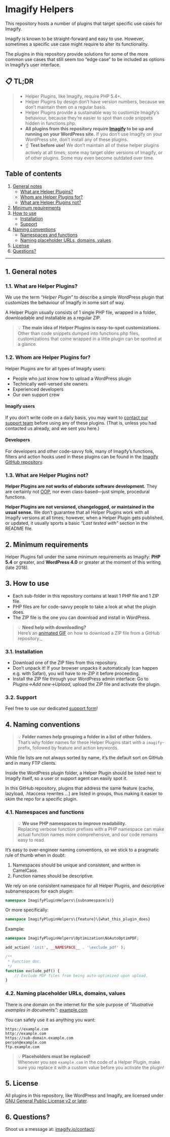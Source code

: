 # Imagify Helpers
This repository hosts a number of plugins that target specific use cases for Imagify.

Imagify is known to be straight-forward and easy to use. However, sometimes a specific use case might require to alter its functionality.

The plugins in this repository provide solutions for some of the more common use cases that still seem too “edge case” to be included as options in Imagify’s user interface.

## 📋 TL;DR
> - Helper Plugins, like Imagify, require PHP 5.4+.
> - Helper Plugins by design don’t have version numbers, because we don’t maintain them on a regular basis.
> - Helper Plugins provide a sustainable way to customize Imagify’s behaviour, because they’re easier to spot than code snippets hidden in functions.php.
> - **All plugins from this repository require [Imagify](https://wordpress.org/plugins/imagify/) to be up and running on your WordPress site.** If you don’t use Imagify on your WordPress site, don’t install any of these plugins.
> - ☝️ **Test before use!** We don’t maintain all of these helper plugins actively at all times; some may target older versions of Imagify, or of other plugins. Some may even become outdated over time.

## Table of contents

1. [General notes](#1-general-notes)
   - [What are Helper Plugins?](#11-what-are-helper-plugins)
   - [Whom are Helper Plugins for?](#12-whom-are-helper-plugins-for)
   - [What are Helper Plugins not?](#13-what-are-helper-plugins-not)
2. [Minimum requirements](#2-minimum-requirements)
3. [How to use](#3-how-to-use)
   - [Installation](#31-installation)
   - [Support](#32-support)
4. [Naming conventions](#4-naming-conventions)
   - [Namespaces and functions](#41-namespaces-and-functions)
   - [Naming placeholder URLs, domains, values](#42-naming-placeholder-urls-domains-values)
5. [License](#5-license)
6. [Questions?](#6-questions)

---

## 1. General notes
### 1.1. What are Helper Plugins?
We use the term _“Helper Plugin”_ to describe a simple WordPress plugin that customizes the behaviour of Imagify in some sort of way.

A Helper Plugin usually consists of 1 single PHP file, wrapped in a folder, downloadable and installable as a regular ZIP.

> 💡 **The main idea of Helper Plugins is easy-to-spot customizations.**<br>
> Other than code snippets dumped into functions.php files, customizations that come wrapped in a little plugin can be spotted at a glance.

### 1.2. Whom are Helper Plugins for?
Helper Plugins are for all types of Imagify users:

* People who just know how to upload a WordPress plugin
* Technically well-versed site owners
* Experienced developers
* Our own support crew

#### Imagify users
If you don’t write code on a daily basis, you may want to [contact our support team](https://imagify.io/support/) before using any of these plugins. (That is, unless you had contacted us already, and we sent you here.)

#### Developers
For developers and other code-savvy folk, many of Imagify’s functions, filters and action hooks used in these plugins can be found in the [Imagify GitHub repository](https://github.com/wp-media/imagify-plugin).

### 1.3. What are Helper Plugins not?
**Helper Plugins are not works of elaborate software development.**
They are certainly not [OOP](https://en.wikipedia.org/wiki/Object-oriented_programming), nor even class-based—just simple, procedural functions.

**Helper Plugins are not versioned, changelogged, or maintained in the usual sense.**
We don’t guarantee that all Helper Plugins work with all Imagify versions at all times; however, when a Helper Plugin gets published, or updated, it usually sports a basic _“Last tested with”_ section in the README file.

## 2. Minimum requirements
Helper Plugins fall under the same minimum requirements as Imagify: **PHP 5.4** or greater, and **WordPress 4.0** or greater at the moment of this writing (late 2018).

## 3. How to use

- Each sub-folder in this repository contains at least 1 PHP file and 1 ZIP file.
- PHP files are for code-savvy people to take a look at what the plugin does.
- The ZIP file is the one you can download and install in WordPress.

> 💡 **Need help with downloading?**<br>
> Here’s an [animated GIF](/how-to-download-zip.gif) on how to download a ZIP file from a GitHub repository._

### 3.1. Installation

- Download one of the ZIP files from this repository.
- Don’t unpack it! If your browser unpacks it automatically (can happen e.g. with Safari), you will have to re-ZIP it before proceeding.
- Install the ZIP file through your WordPress admin interface: Go to _Plugins→Add&#160;new→Upload_, upload the ZIP file and activate the plugin.

### 3.2. Support
Feel free to use our dedicated [support form](https://imagify.io/support/)!

## 4. Naming conventions
> 💡 **Folder names help grouping a folder in a list of other folders.**<br>
> That’s why folder names for these Helper Plugins start with a `imagify`- prefix, followed by feature and action keywords.

While file lists are not always sorted by name, it’s the default sort on GitHub and in many FTP clients.

Inside the WordPress plugin folder, a Helper Plugin should be listed next to Imagify itself, so a user or support agent can easily spot it.

In this GitHub repository, plugins that address the same feature (cache, lazyload, .htaccess rewrites …) are listed in groups, thus making it easier to skim the repo for a specific plugin.

### 4.1. Namespaces and functions
> 💡 **We use PHP namespaces to improve readability.**<br>
> Replacing verbose function prefixes with a PHP namespace can make actual function names more comprehensive, and our code remains easy to read.

It’s easy to over-engineer naming conventions, so we stick to a pragmatic rule of thumb when in doubt:

1. Namespaces should be unique and consistent, and written in CamelCase.
2. Function names should be descriptive.

We rely on one consistent namespace for all Helper Plugins, and descriptive subnamespaces for each plugin:

```php
namespace ImagifyPluginHelpers\{subnamespace(s)}
```

Or more specifically:

```php
namespace ImagifyPluginHelpers\{feature}\{what_this_plugin_does}
```

Example:
```php
namespace ImagifyPluginHelpers\Optimization\NoAutoOptimPDF;

add_action( 'init', __NAMESPACE__ . '\exclude_pdf' );

/**
 * Function doc.
 */
function exclude_pdf() {
    // Exclude PDF files from being auto-optimized upon upload.
}
```

### 4.2. Naming placeholder URLs, domains, values
There is one domain on the internet for the sole purpose of _“illustrative examples in documents”_: [example.com](https://example.com/)

You can safely use it as anything you want:

```
https://example.com
http://example.com
https://sub-domain.example.com
person@example.com
ftp.example.com
```

> 💡 **Placeholders must be replaced!**<br>
> Whenever you see `example.com` in the code of a Helper Plugin, make sure you replace it with a custom value before you activate the plugin!

## 5. License

All plugins in this repository, like WordPress and Imagify, are licensed under [GNU General Public License v2 or later](/LICENSE).

## 6. Questions?

Shoot us a message at: [imagify.io/contact/](https://imagify.io/contact/).
